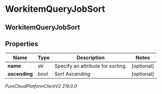 # WorkitemQueryJobSort

## WorkitemQueryJobSort

## Properties

|Name | Type | Description | Notes|
|------------ | ------------- | ------------- | -------------|
| **name** | str | Specify an attribute for sorting. | [optional] |
| **ascending** | bool | Sort Ascending | [optional] |



_PureCloudPlatformClientV2 219.0.0_
